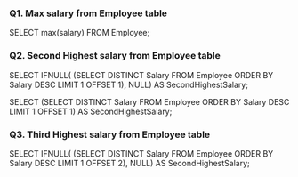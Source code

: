 ### Q1. Max salary from Employee table
SELECT max(salary) FROM Employee;

### Q2. Second Highest salary from Employee table

SELECT
    IFNULL(
      (SELECT DISTINCT Salary
       FROM Employee
       ORDER BY Salary DESC
       LIMIT 1 OFFSET 1),
    NULL) AS SecondHighestSalary;
    

SELECT
    (SELECT DISTINCT
            Salary
        FROM
            Employee
        ORDER BY Salary DESC
        LIMIT 1 OFFSET 1) AS SecondHighestSalary;
        
### Q3. Third Highest salary from Employee table

SELECT
    IFNULL(
      (SELECT DISTINCT Salary
       FROM Employee
       ORDER BY Salary DESC
        LIMIT 1 OFFSET 2),
    NULL) AS SecondHighestSalary;
